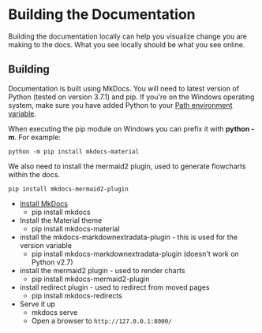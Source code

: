 # Building the Documentation

Building the documentation locally can help you visualize change you are making to the docs. What you see locally should be what you see online.

## Building

Documentation is built using MkDocs. You will need to latest version of Python (tested on version 3.7.1) and pip. If you're on the Windows operating system, make sure you have added Python to your [Path environment variable](https://docs.python.org/3/using/windows.html).

When executing the pip module on Windows you can prefix it with **python -m**.
For example:

`python -m pip install mkdocs-material`

We also need to install the mermaid2 plugin, used to generate flowcharts within the docs.

`pip install mkdocs-mermaid2-plugin`

- [Install MkDocs](https://www.mkdocs.org/#installation)
  - pip install mkdocs
- Install the Material theme
  - pip install mkdocs-material
- install the mkdocs-markdownextradata-plugin - this is used for the version variable
  - pip install mkdocs-markdownextradata-plugin (doesn't work on Python v2.7)
- install the mermaid2 plugin - used to render charts
  - pip install mkdocs-mermaid2-plugin
- install redirect plugin - used to redirect from moved pages
  - pip install mkdocs-redirects
- Serve it up
  - mkdocs serve
  - Open a browser to `http://127.0.0.1:8000/`
